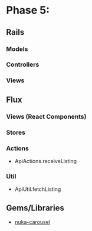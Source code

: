 # Phase 5:

## Rails
### Models

### Controllers

### Views

## Flux
### Views (React Components)

### Stores

### Actions
* ApiActions.receiveListing

### Util
* ApiUtil.fetchListing

## Gems/Libraries
* [nuka-carousel][nuka-carousel]

[nuka-carousel]: https://www.npmjs.com/package/nuka-carousel
